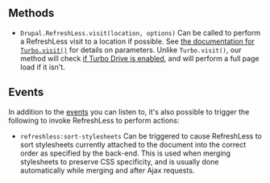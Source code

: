 ## Methods

* `Drupal.RefreshLess.visit(location, options)` Can be called to perform a RefreshLess visit to a location if possible. See [the documentation for `Turbo.visit()`](https://turbo.hotwired.dev/reference/drive#turbo.visit) for details on parameters. Unlike `Turbo.visit()`, our method will check [if Turbo Drive is enabled](https://turbo.hotwired.dev/handbook/drive#disabling-turbo-drive-on-specific-links-or-forms), and will perform a full page load if it isn't.

## Events

In addition to the [events](events.md) you can listen to, it's also possible to
trigger the following to invoke RefreshLess to perform actions:

* `refreshless:sort-stylesheets` Can be triggered to cause RefreshLess to sort stylesheets currently attached to the document into the correct order as specified by the back-end. This is used when merging stylesheets to preserve CSS specificity, and is usually done automatically while merging and after Ajax requests.
